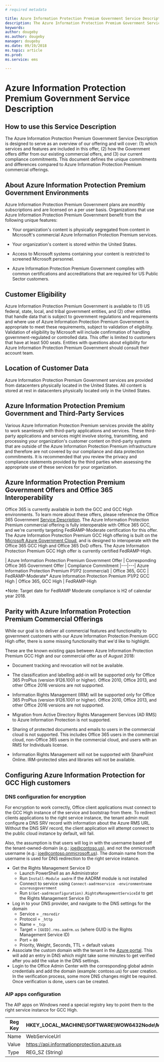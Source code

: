 ```yaml
---
# required metadata

title: Azure Information Protection Premium Government Service Description
description: The Azure Information Protection Premium Government Service Description is designed to serve as an overview of our offering
keywords:
author: dougeby
ms.author: dougeby
manager: dougeby
ms.date: 09/19/2018
ms.topic: article
ms.prod:
ms.service: ems

---
```


# Azure Information Protection Premium Government Service Description 

## How to use this Service Description 

The Azure Information Protection Premium Government Service Description is designed to serve as an overview of our offering and will cover: (1) which services and features are included in this offer, (2) how the Government offers differ from our existing commercial offers, and (3) our current compliance commitments. This document defines the unique commitments and differences compared to Azure Information Protection Premium commercial offerings. 

## About Azure Information Protection Premium Government Environments 

Azure Information Protection Premium Government plans are monthly subscriptions and are licensed on a per user basis. Organizations that use Azure Information Protection Premium Government benefit from the following unique features: 

* Your organization's content is physically segregated from content in Microsoft's commercial Azure Information Protection Premium services. 

* Your organization's content is stored within the United States. 

* Access to Microsoft systems containing your content is restricted to screened Microsoft personnel. 

* Azure Information Protection Premium Government complies with common certifications and accreditations that are required for US Public Sector customers. 

## Customer Eligibility 

Azure Information Protection Premium Government is available to (1) US federal, state, local, and tribal government entities, and (2) other entities that handle data that is subject to government regulations and requirements and where use of Azure Information Protection Premium Government is appropriate to meet these requirements, subject to validation of eligibility. Validation of eligibility by Microsoft will include confirmation of handling government-regulated or controlled data. This offer is limited to customers that have at least 500 seats. Entities with questions about eligibility for Azure Information Protection Premium Government should consult their account team. 

## Location of Customer Data 

Azure Information Protection Premium Government services are provided from datacenters physically located in the United States. All content is stored at rest in datacenters physically located only in the United States. 

## Azure Information Protection Premium Government and Third-Party Services 

Various Azure Information Protection Premium services provide the ability to work seamlessly with third-party applications and services. These third-party applications and services might involve storing, transmitting, and processing your organization's customer content on third-party systems that are outside of the Azure Information Protection Premium infrastructure and therefore are not covered by our compliance and data protection commitments. It is recommended that you review the privacy and compliance statements provided by the third parties when assessing the appropriate use of these services for your organization. 

## Azure Information Protection Premium Government Offers and Office 365 Interoperability 

Office 365 is currently available in both the GCC and GCC High environments. To learn more about these offers, please reference the Office 365 Government [Service Description](https://technet.microsoft.com/library/mt774581.aspx). The Azure Information Protection Premium commercial offering is fully interoperable with Office 365 GCC, and we're currently targeting FedRAMP-Moderate certification for this offer. The Azure Information Protection Premium GCC High offering is built on the [Microsoft Azure Government Cloud](https://docs.microsoft.com/azure/azure-government/documentation-government-welcome), and is designed to interoperate with the Office 365 GCC High and Office 365 DoD offers. The Azure Information Protection Premium GCC High offer is currently certified FedRAMP-High. 

| Azure Information Protection Premium Government Offer | Corresponding Office 365 Government Offer | Compliance Commitment 
|---|---|
Azure Information Protection Premium P1/P2 (commercial) | Office 365, GCC | FedRAMP-Moderate* 
Azure Information Protection Premium P1/P2 GCC High | Office 365, GCC High | FedRAMP-High 

*Note: Target date for FedRAMP Moderate compliance is H2 of calendar year 2018. 

## Parity with Azure Information Protection Premium Commercial Offerings 

While our goal is to deliver all commercial features and functionality to government customers with our Azure Information Protection Premium GCC High offer, there is some missing functionality that we'd like to highlight. 

These are the known existing gaps between Azure Information Protection Premium GCC High and our commercial offer as of August 2018: 

* Document tracking and revocation will not be available. 

* The classification and labelling add-in will be supported only for Office 365 ProPlus (version 9126.1001 or higher). Office 2010, Office 2013, and other Office 2016 versions are not supported. 

* Information Rights Management (IRM) will be supported only for Office 365 ProPlus (version 9126.1001 or higher). Office 2010, Office 2013, and other Office 2016 versions are not supported. 

* Migration from Active Directory Rights Management Services (AD RMS) to Azure Information Protection is not supported. 

* Sharing of protected documents and emails to users in the commercial cloud is not supported. This includes Office 365 users in the commercial cloud, non-Office 365 users in the commercial cloud, and users with an RMS for Individuals license. 

* Information Rights Management will not be supported with SharePoint Online. IRM-protected sites and libraries will not be available. 

## Configuring Azure Information Protection for GCC High customers

### DNS configuration for encryption
For encryption to work correctly, Office client applications must connect to the GCC High instance of the service and bootstrap from there. To redirect clients applications to the right service instance, the tenant admin must configure a DNS SRV record with information about the Azure RMS URL. Without the DNS SRV record, the client application will attempt connect to the public cloud instance by default, will fail.

Also, the assumption is that users will log in with the username based off the tenant-owned-domain (e.g.: joe@contoso.us), and not the onmicrosoft username (e.g.: joe@contoso.onmicrosoft.us). The domain name from the username is used for DNS redirection to the right service instance.

* Get the Rights Management Service ID 
  * Launch PowerShell as an Administrator 
  * Run `Install-Module aadrm` if the AADRM module is not installed 
  * Connect to service using `Connect-aadrmservice -environmentname azureusgovernment`
  * Run `$(Get-aadrmconfiguration).RightsManagementServiceId` to get the Rights Management Service ID
* Log in to your DNS provider, and navigate to the DNS settings for the domain 
  * Service = `_rmsredir` 
  * Protocol = `_http` 
  * Name = `_tcp` 
  * Target = `[GUID].rms.aadrm.us`  (where GUID is the Rights Management Service ID) 
  * Port = `80` 
  * Priority, Weight, Seconds, TTL = default values 
* Associate the custom domain with the tenant in the [Azure portal](https://portal.azure.us/#blade/Microsoft_AAD_IAM/ActiveDirectoryMenuBlade/Domains). This will add an entry in DNS which might take some minutes to get verified after you add the value in the DNS settings.  
* Login to the Office Admin Center with the corresponding global admin credentials and add the domain (example: contoso.us) for user creation. In the verification process, some more DNS changes might be required. Once verification is done, users can be created.

### AIP apps configuration
The AIP apps on Windows need a special registry key to point them to the right service instance for GCC High.  

| Reg Key | HKEY_LOCAL_MACHINE\SOFTWARE\WOW6432Node\Microsoft\MSIP\WebServiceUrl |
| --- | --- |
| Name | WebServiceUrl |
| Value | https://api.informationprotection.azure.us |
| Type | REG_SZ (String) |
